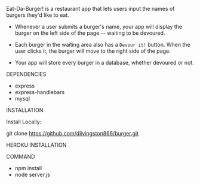 Eat-Da-Burger! is a restaurant app that lets users input the names of burgers they'd like to eat.

* Whenever a user submits a burger's name, your app will display the burger on the left side of the page -- waiting to be devoured.

* Each burger in the waiting area also has a `Devour it!` button. When the user clicks it, the burger will move to the right side of the page.

* Your app will store every burger in a database, whether devoured or not.

DEPENDENCIES

* express
* express-handlebars
* mysql

INSTALLATION

Install Locally:

git clone https://github.com/dlivingston866/burger.git

HEROKU INSTALLATION




COMMAND

* npm install
* node server.js






